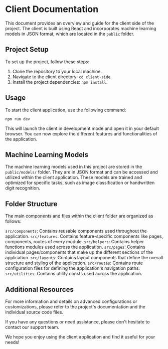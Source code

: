 # Client Documentation

This document provides an overview and guide for the client side of the project. The client is built using React and incorporates machine learning models in JSON format, which are located in the `public` folder.

## Project Setup

To set up the project, follow these steps:

1. Clone the repository to your local machine.
2. Navigate to the client directory: `cd client-side`.
3. Install the project dependencies: `npm install`.

## Usage

To start the client application, use the following command:

```
npm run dev
```

This will launch the client in development mode and open it in your default browser. You can now explore the different features and functionalities of the application.

## Machine Learning Models

The machine learning models used in this project are stored in the `public/models/` folder. They are in JSON format and can be accessed and utilized within the client application. These models are trained and optimized for specific tasks, such as image classification or handwritten digit recognition.

## Folder Structure

The main components and files within the client folder are organized as follows:

`src/components`: Contains reusable components used throughout the application.
`src/features`: Contains feature-specific components like pages, components, routes of every module. 
`src/helpers`: Contains helper functions modules used across the application.
`src/pages`: Contains individual pages/components that make up the different sections of the application.
`src/layouts`: Contains layout components that define the overall structure and styling of the application.
`src/routes`: Contains route configuration files for defining the application's navigation paths.
`src/utilities`: Contains utility consts used across the application.

## Additional Resources

For more information and details on advanced configurations or customizations, please refer to the project's documentation and the individual source code files.

If you have any questions or need assistance, please don't hesitate to contact our support team.

We hope you enjoy using the client application and find it useful for your needs!